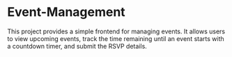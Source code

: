 # Event-Management
This project provides a simple frontend for managing events. It allows users to view upcoming events, track the time remaining until an event starts with a countdown timer, and submit the RSVP details.
